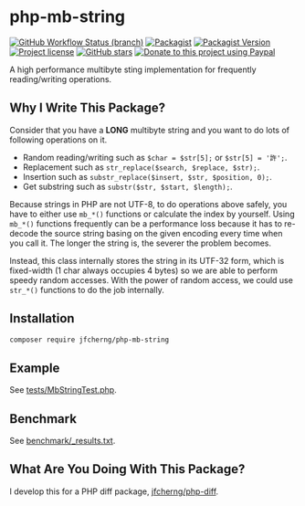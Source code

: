 # php-mb-string

[![GitHub Workflow Status (branch)](https://img.shields.io/github/actions/workflow/status/jfcherng/php-mb-string/php.yml?branch=master&style=flat-square)](https://github.com/jfcherng/php-mb-string/actions)
[![Packagist](https://img.shields.io/packagist/dt/jfcherng/php-mb-string?style=flat-square)](https://packagist.org/packages/jfcherng/php-mb-string)
[![Packagist Version](https://img.shields.io/packagist/v/jfcherng/php-mb-string?style=flat-square)](https://packagist.org/packages/jfcherng/php-mb-string)
[![Project license](https://img.shields.io/github/license/jfcherng/php-mb-string?style=flat-square)](https://github.com/jfcherng/php-mb-string/blob/master/LICENSE)
[![GitHub stars](https://img.shields.io/github/stars/jfcherng/php-mb-string?style=flat-square&logo=github)](https://github.com/jfcherng/php-mb-string/stargazers)
[![Donate to this project using Paypal](https://img.shields.io/badge/paypal-donate-blue.svg?style=flat-square&logo=paypal)](https://www.paypal.me/jfcherng/5usd)

A high performance multibyte sting implementation for frequently reading/writing operations.

## Why I Write This Package?

Consider that you have a **LONG** multibyte string and
you want to do lots of following operations on it.

- Random reading/writing such as `$char = $str[5];` or `$str[5] = '許';`.
- Replacement such as `str_replace($search, $replace, $str);`.
- Insertion such as `substr_replace($insert, $str, $position, 0);`.
- Get substring such as `substr($str, $start, $length);`.

Because strings in PHP are not UTF-8, to do operations above safely,
you have to either use `mb_*()` functions or calculate the index by yourself.
Using `mb_*()` functions frequently can be a performance loss because it has
to re-decode the source string basing on the given encoding every time when you call it.
The longer the string is, the severer the problem becomes.

Instead, this class internally stores the string in its UTF-32 form,
which is fixed-width (1 char always occupies 4 bytes) so we are able to
perform speedy random accesses. With the power of random access, we could
use `str_*()` functions to do the job internally.

## Installation

```bash
composer require jfcherng/php-mb-string
```

## Example

See [tests/MbStringTest.php](https://github.com/jfcherng/php-mb-string/blob/master/tests/MbStringTest.php).

## Benchmark

See [benchmark/\_results.txt](https://github.com/jfcherng/php-mb-string/blob/master/benchmark/_results.txt).

## What Are You Doing With This Package?

I develop this for a PHP diff package, [jfcherng/php-diff](https://github.com/jfcherng/php-diff).
